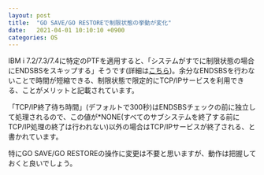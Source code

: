 ```yaml
---
layout: post
title:  "GO SAVE/GO RESTOREで制限状態の挙動が変化"
date:   2021-04-01 10:10:10 +0900
categories: OS
---
```

IBM i 7.2/7.3/7.4に特定のPTFを適用すると、「システムがすでに制限状態の場合にENDSBSをスキップする」そうです(詳細は[こちら](https://www.ibm.com/support/pages/improvement-restricted-state-processing-go-save-and-go-restore))。余分なENDSBSを行わないことで時間が短縮できる、制限状態で限定的にTCP/IPサービスを利用できる、ことがメリットと記載されています。

「TCP/IP終了待ち時間」(デフォルトで300秒)はENDSBSチェックの前に独立して処理されるので、この値が*NONE(すべてのサブシステムを終了する前にTCP/IP処理の終了は行われない)以外の場合はTCP/IPサービスが終了される、と書かれています。

特にGO SAVE/GO RESTOREの操作に変更は不要と思いますが、動作は把握しておくと良いでしょう。

